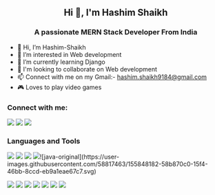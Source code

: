 <h2 align="center"> Hi 👋, I'm Hashim Shaikh </h2>
<h3 align="center"> A passionate MERN Stack Developer From India </h3>

- 👋 Hi, I’m Hashim-Shaikh
- 👀 I’m interested in Web development
- 🌱 I’m currently learning Django
- 💞 I'm looking to collaborate on Web development
- 📫 Connect with me on my Gmail:- hashim.shaikh9184@gmail.com
- 🎮 Loves to play video games

<h3>Connect with me:</h3>
<a href="https://www.facebook.com/"><img src="https://img.icons8.com/fluency/48/000000/facebook-new.png"/></a>
<a href="https://www.linkedin.com/in/hashim-shaikh-8aa63a1ba/"><img src="https://img.icons8.com/color/48/000000/linkedin.png"/></a>
<a href="https://www.instagram.com/hashim.9184/"><img src="https://img.icons8.com/fluency/48/000000/instagram-new.png"/></a>

<h3>Languages and Tools</h3>
<a href="https://reactjs.org/"><img src="https://img.icons8.com/color/48/000000/react-native.png"/></a>
<a href="https://www.python.org/"><img src="https://img.icons8.com/color/48/000000/python--v1.png"/></a>
<a href="https://html.com/"><img src="https://img.icons8.com/color/48/000000/html-5--v1.png"/></a>
<a href="#"><img src="https://img.icons8.com/color/48/000000/css3.png"/></a>![java-original](https://user-images.githubusercontent.com/58817463/155848182-58b870c0-15f4-46bb-8ccd-eb9a1eae67c7.svg)

<a href="https://www.javascript.com/"><img src="https://img.icons8.com/color/48/000000/javascript--v2.png"/></a>
<a href="https://nodejs.org/en/"><img src="https://img.icons8.com/fluency/48/000000/node-js.png"/></a>
<a href="https://www.mongodb.com/"><img src="https://img.icons8.com/color/48/000000/mongodb.png"/></a>
<a href="https://www.php.net/"><img src="https://img.icons8.com/dusk/64/000000/php-logo.png"/></a>
<a href="https://getbootstrap.com/"><img src="https://img.icons8.com/color/48/000000/bootstrap.png"/></a>
<a href="https://www.figma.com/"><img src="https://img.icons8.com/color/48/000000/figma--v1.png"/></a>
<a href="https://git-scm.com/"><img src="https://img.icons8.com/color/48/000000/git.png"/></a>
